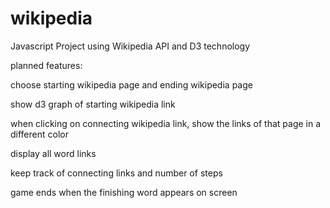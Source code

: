 # wikipedia
Javascript Project using Wikipedia API and D3 technology

planned features:

choose starting wikipedia page and ending wikipedia page

show d3 graph of starting wikipedia link 

when clicking on connecting wikipedia link, show the links of that page in a different color

display all word links

keep track of connecting links and number of steps

game ends when the finishing word appears on screen
